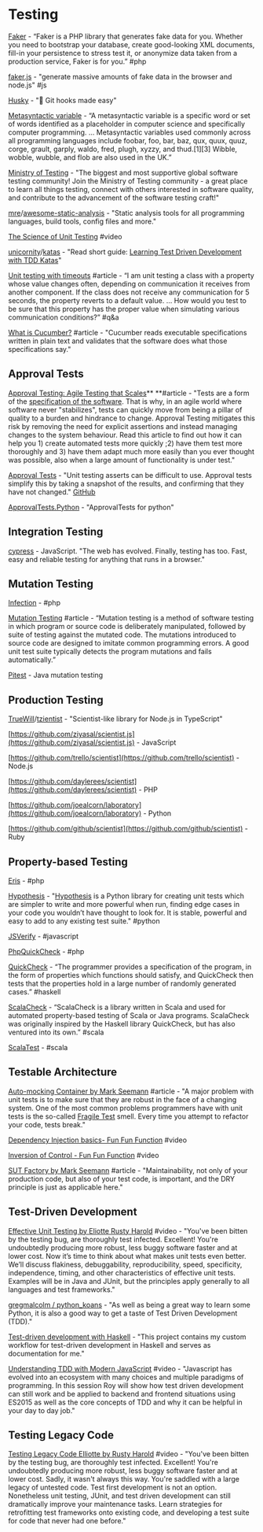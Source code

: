 # Testing

[Faker](https://github.com/fzaninotto/Faker) - “Faker is a PHP library that generates fake data for you. Whether you need to bootstrap your database, create good-looking XML documents, fill-in your persistence to stress test it, or anonymize data taken from a production service, Faker is for you.” #php

[faker.js](https://github.com/marak/Faker.js/) - "generate massive amounts of fake data in the browser and node.js" #js

[Husky](https://github.com/typicode/husky) - "🐶 Git hooks made easy"

[Metasyntactic variable](https://en.wikipedia.org/wiki/Metasyntactic\_variable) - “A metasyntactic variable is a specific word or set of words identified as a placeholder in computer science and specifically computer programming. … Metasyntactic variables used commonly across all programming languages include foobar, foo, bar, baz, qux, quux, quuz, corge, grault, garply, waldo, fred, plugh, xyzzy, and thud.\[1]\[3] Wibble, wobble, wubble, and flob are also used in the UK.”

[Ministry of Testing](https://www.ministryoftesting.com) - "The biggest and most supportive global software testing community! Join the Ministry of Testing community - a great place to learn all things testing, connect with others interested in software quality, and contribute to the advancement of the software testing craft!"

[mre](https://github.com/mre)/[awesome-static-analysis](https://github.com/mre/awesome-static-analysis) - "Static analysis tools for all programming languages, build tools, config files and more."

[The Science of Unit Testing](https://dev.tube/video/xWchfTWh2Ts) #video

[unicornity](https://github.com/unicornity)/[katas](https://github.com/unicornity/katas) - "Read short guide: [Learning Test Driven Development with TDD Katas](http://goo.gl/5NYpVI)"

[Unit testing with timeouts](https://stackoverflow.com/questions/2975794/unit-testing-with-timeouts) #article - “I am unit testing a class with a property whose value changes often, depending on communication it receives from another component. If the class does not receive any communication for 5 seconds, the property reverts to a default value. … How would you test to be sure that this property has the proper value when simulating various communication conditions?” #q\&a

[What is Cucumber?](https://cucumber.io/docs/guides/overview/) #article - "Cucumber reads executable specifications written in plain text and validates that the software does what those specifications say."

## **Approval Tests**

[Approval Testing: Agile Testing that Scales](http://www.methodsandtools.com/archive/approvaltest.php)** **#article - "Tests are a form of the [specification of the software](https://en.wikipedia.org/wiki/Specification\_by\_example). That is why, in an agile world where software never "stabilizes", tests can quickly move from being a pillar of quality to a burden and hindrance to change. Approval Testing mitigates this risk by removing the need for explicit assertions and instead managing changes to the system behaviour. Read this article to find out how it can help you 1) create automated tests more quickly ;2) have them test more thoroughly and 3) have them adapt much more easily than you ever thought was possible, also when a large amount of functionality is under test."

[Approval Tests](https://approvaltests.com) - "Unit testing asserts can be difficult to use. Approval tests simplify this by taking a snapshot of the results, and confirming that they have not changed." [GitHub](https://github.com/approvals)

[ApprovalTests.Python](https://github.com/approvals/ApprovalTests.Python) - "ApprovalTests for python"

## **Integration Testing**

[cypress](https://www.cypress.io) - JavaScript. "The web has evolved.&#x20;Finally, testing has too.&#x20;Fast, easy and reliable testing for anything that runs in a browser."

## **Mutation Testing**

[Infection](https://infection.github.io) - #php

[Mutation Testing](https://www.techopedia.com/definition/20905/mutation-testing) #article - “Mutation testing is a method of software testing in which program or source code is deliberately manipulated, followed by suite of testing against the mutated code. The mutations introduced to source code are designed to imitate common programming errors. A good unit test suite typically detects the program mutations and fails automatically.”

[Pitest](http://pitest.org) - Java mutation testing

## **Production Testing**

[TrueWill](https://github.com/TrueWill)/[tzientist](https://github.com/TrueWill/tzientist) - "Scientist-like library for Node.js in TypeScript"

[https://github.com/ziyasal/scientist.js](https://github.com/ziyasal/scientist.js) - JavaScript

[https://github.com/trello/scientist](https://github.com/trello/scientist) - Node.js

[https://github.com/daylerees/scientist](https://github.com/daylerees/scientist) - PHP

[https://github.com/joealcorn/laboratory](https://github.com/joealcorn/laboratory) - Python

[https://github.com/github/scientist](https://github.com/github/scientist) - Ruby

## **Property-based Testing**

[Eris](https://github.com/giorgiosironi/eris) - #php

[Hypothesis](https://hypothesis.readthedocs.io/en/latest/) - "[Hypothesis](https://hypothesis.works) is a Python library for creating unit tests which are simpler to write and more powerful when run, finding edge cases in your code you wouldn’t have thought to look for. It is stable, powerful and easy to add to any existing test suite." #python

[JSVerify](http://jsverify.github.io) - #javascript

[PhpQuickCheck](http://phpquickcheck) - #php

[QuickCheck](https://hackage.haskell.org/package/QuickCheck) - “The programmer provides a specification of the program, in the form of properties which functions should satisfy, and QuickCheck then tests that the properties hold in a large number of randomly generated cases.” #haskell

[ScalaCheck](https://www.scalacheck.org) - “ScalaCheck is a library written in Scala and used for automated property-based testing of Scala or Java programs. ScalaCheck was originally inspired by the Haskell library QuickCheck, but has also ventured into its own.” #scala

[ScalaTest](http://www.scalatest.org) - #scala

## Testable Architecture

[Auto-mocking Container by Mark Seemann](https://blog.ploeh.dk/2013/03/11/auto-mocking-container/) #article - "A major problem with unit tests is to make sure that they are robust in the face of a changing system. One of the most common problems programmers have with unit tests is the so-called [Fragile Test](http://xunitpatterns.com/Fragile%20Test.html) smell. Every time you attempt to refactor your code, tests break."

[Dependency Injection basics- Fun Fun Function](https://www.youtube.com/watch?v=0X1Ns2NRfks) #video

[Inversion of Control - Fun Fun Function](https://www.youtube.com/watch?v=-kpEP4JeEdc) #video

[SUT Factory by Mark Seemann](https://blog.ploeh.dk/2009/02/13/SUTFactory/) #article - "Maintainability, not only of your production code, but also of your test code, is important, and the DRY principle is just as applicable here."

## Test-Driven Development

[Effective Unit Testing by Eliotte Rusty Harold](https://www.youtube.com/watch?v=fr1E9aVnBxw) #video - "You've been bitten by the testing bug, are thoroughly test infected. Excellent! You're undoubtedly producing more robust, less buggy software faster and at lower cost. Now it’s time to think about what makes unit tests even better. We’ll discuss flakiness, debuggability, reproducibility, speed, specificity, independence, timing, and other characteristics of effective unit tests. Examples will be in Java and JUnit, but the principles apply generally to all languages and test frameworks."

[gregmalcolm/python\_koans](https://github.com/gregmalcolm/python\_koans) - "As well as being a great way to learn some Python, it is also a good way to get a taste of Test Driven Development (TDD)."

[Test-driven development with Haskell](https://github.com/erohkohl/haskell-tdd) - "This project contains my custom workflow for test-driven development in Haskell and serves as documentation for me."

[Understanding TDD with Modern JavaScript](https://www.youtube.com/watch?v=oneGCBiPK\_Q) #video - "Javascript has evolved into an ecosystem with many choices and multiple paradigms of programming. In this session Roy will show how test driven development can still work and be applied to backend and frontend situations using ES2015 as well as the core concepts of TDD and why it can be helpful in your day to day job."

## Testing Legacy Code

[Testing Legacy Code Elliotte by Rusty Harold](https://www.youtube.com/watch?v=cjxXv0eifhY\&t=1680s) #video - "You've been bitten by the testing bug, are thoroughly test infected. Excellent! You're undoubtedly producing more robust, less buggy software faster and at lower cost. Sadly, it wasn't always this way. You're saddled with a large legacy of untested code. Test first development is not an option. Nonetheless unit testing, JUnit, and test driven development can still dramatically improve your maintenance tasks. Learn strategies for retrofitting test frameworks onto existing code, and developing a test suite for code that never had one before."


